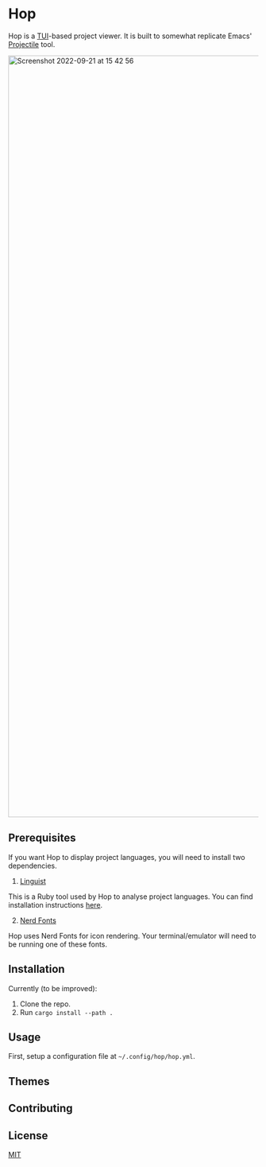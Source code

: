# Hop

Hop is a [TUI](https://github.com/fdehau/tui-rs)-based project viewer. It is built to somewhat replicate Emacs' [Projectile](https://github.com/bbatsov/projectile) tool.

<img width="1532" alt="Screenshot 2022-09-21 at 15 42 56" src="https://user-images.githubusercontent.com/54992484/191535229-29ecef3e-e399-478f-8f71-e08a6703ad50.png">

## Prerequisites

If you want Hop to display project languages, you will need to install
two dependencies.

1. [Linguist](https://github.com/github/linguist)

This is a Ruby tool used by Hop to analyse project languages. You can find installation
instructions [here](https://github.com/github/linguist#installation).

2. [Nerd Fonts](https://www.nerdfonts.com/font-downloads)

Hop uses Nerd Fonts for icon rendering. Your terminal/emulator will need to
be running one of these fonts.

## Installation

Currently (to be improved):

1. Clone the repo.
2. Run `cargo install --path .`

## Usage

First, setup a configuration file at `~/.config/hop/hop.yml`.

## Themes

## Contributing

## License
[MIT](https://choosealicense.com/licenses/mit/)
